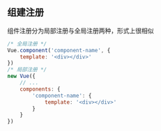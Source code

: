 ## 组建注册

组件注册分为局部注册与全局注册两种，形式上很相似

```javascript
/* 全局注册 */
Vue.component('component-name', {
    template: '<div></div>'
})
/* 局部注册 */
new Vue({
    // ...
    components: {
        'component-name': {
            template: '<div></div>'
        }
    }
})
```



